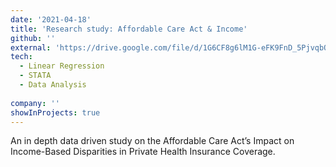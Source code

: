 ```yaml
---
date: '2021-04-18'
title: 'Research study: Affordable Care Act & Income'
github: ''
external: 'https://drive.google.com/file/d/1G6CF8g6lM1G-eFK9FnD_5PjvqbOgiFy8/view?usp=sharing'
tech:
  - Linear Regression
  - STATA
  - Data Analysis
  
company: ''
showInProjects: true
---
```


An in depth data driven study on the Affordable Care Act’s Impact on Income-Based Disparities in Private Health
Insurance Coverage.